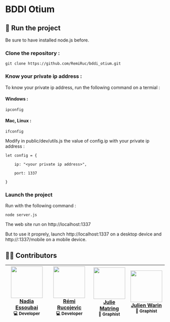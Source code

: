 # BDDI Otium

## 🏃  Run the project
Be sure to have installed node.js before.

### Clone the repository :

    git clone https://github.com/RemiRuc/bddi_otium.git

### Know your private ip address :

To know your private ip address, run the following command on a termial :

#### Windows :

    ipconfig
    
#### Mac, Linux :

    ifconfig

Modify in public/dev/utils.js the value of config.ip with your private ip address :

    let config = {

		ip: "<your private ip address>",

		port: 1337

	}

### Launch the project

Run with the following command :

    node server.js
    
The web site run on http://localhost:1337

But to use it proprely, launch http://localhost:1337 on a desktop device and http://<your private ip address>:1337/mobile on a mobile device.

## 👩‍🎨  Contributors

| <img src="https://avatars3.githubusercontent.com/u/36816385?s=400&v=4" width=100><br>[Nadia Essoubai](https://nadia-essoubai.fr/)<br><sub>💻 Developer</sub> | <img src="https://avatars1.githubusercontent.com/u/38033594?s=460&v=4" width=100><br>[Rémi Rucojevic](http://remiruc.com)<br><sub>💻 Developer</sub> | <img src="https://media.licdn.com/dms/image/C5603AQGkD-oozpO4GA/profile-displayphoto-shrink_800_800/0?e=1559174400&v=beta&t=2vSFd-4Mm326oZgxR1MVpRv6QqCeMNZlr7bJTR3Pkvk" width=100><br>[Julie Matring](https://www.linkedin.com/in/julie-marting-1b231b101/)<br><sub>🎨 Graphist</sub> | <img src="https://media.licdn.com/dms/image/C5603AQECAU1GVPktsQ/profile-displayphoto-shrink_800_800/0?e=1560988800&v=beta&t=wuvxVn77pePHC1hyB4-GebdiQjhjjJ4-ZGKIpS3FUP4" width=100><br>[Julien Warin](https://www.linkedin.com/in/jlnwrn/)<br><sub>🎨 Graphist</sub> |
|--|--|--|--|
